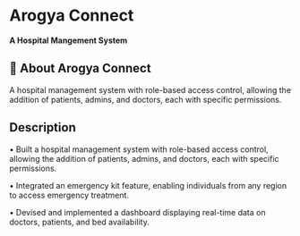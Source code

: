 # Arogya Connect 

**A Hospital Mangement System**


## 🏥 About Arogya Connect
A hospital management system with role-based access control, allowing the addition of patients, admins, and doctors,
each with specific permissions.
  
## Description
• Built a hospital management system with role-based access control, allowing the addition of patients, admins, and doctors,
each with specific permissions.

• Integrated an emergency kit feature, enabling individuals from any region to access emergency treatment.

• Devised and implemented a dashboard displaying real-time data on doctors, patients, and bed availability.
